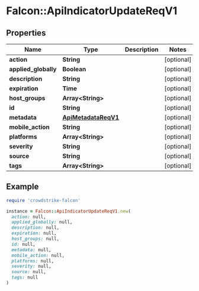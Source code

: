 # Falcon::ApiIndicatorUpdateReqV1

## Properties

| Name | Type | Description | Notes |
| ---- | ---- | ----------- | ----- |
| **action** | **String** |  | [optional] |
| **applied_globally** | **Boolean** |  | [optional] |
| **description** | **String** |  | [optional] |
| **expiration** | **Time** |  | [optional] |
| **host_groups** | **Array&lt;String&gt;** |  | [optional] |
| **id** | **String** |  | [optional] |
| **metadata** | [**ApiMetadataReqV1**](ApiMetadataReqV1.md) |  | [optional] |
| **mobile_action** | **String** |  | [optional] |
| **platforms** | **Array&lt;String&gt;** |  | [optional] |
| **severity** | **String** |  | [optional] |
| **source** | **String** |  | [optional] |
| **tags** | **Array&lt;String&gt;** |  | [optional] |

## Example

```ruby
require 'crowdstrike-falcon'

instance = Falcon::ApiIndicatorUpdateReqV1.new(
  action: null,
  applied_globally: null,
  description: null,
  expiration: null,
  host_groups: null,
  id: null,
  metadata: null,
  mobile_action: null,
  platforms: null,
  severity: null,
  source: null,
  tags: null
)
```

